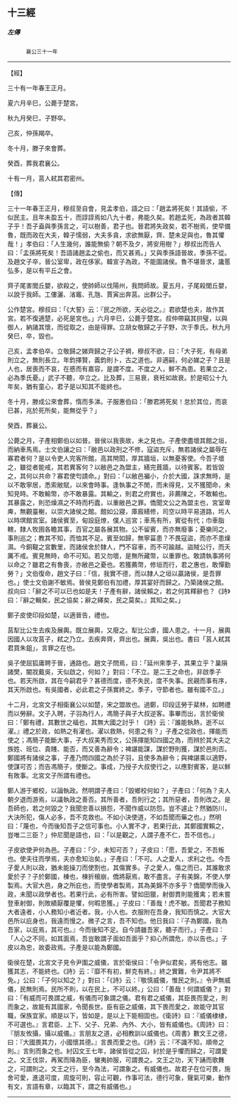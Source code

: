

## 十三經

##### 左傳
　　　`襄公三十一年`

* * *

【經】

三十有一年春王正月。

夏六月辛巳，公薨于楚宮。

秋九月癸巳，子野卒。

己亥，仲孫羯卒。

冬十月，滕子來會葬。

癸酉，葬我君襄公。

十有一月，莒人弒其君密州。

【傳】

三十一年春王正月，穆叔至自會，見孟孝伯，語之曰：「趙孟將死矣！其語偷，不似民主。且年未盈五十，而諄諄焉如八九十者，弗能久矣。若趙孟死，為政者其韓子乎！吾子盍與季孫言之，可以樹善，君子也。晉君將失政矣，若不樹焉，使早備魯，既而政在大夫，韓子懦弱，大夫多貪，求欲無厭，齊、楚未足與也，魯其懼哉！」孝伯曰：「人生幾何，誰能無偷？朝不及夕，將安用樹？」穆叔出而告人曰：「孟孫將死矣！吾語諸趙孟之偷也，而又甚焉。」又與季孫語晉故，季孫不從。及趙文子卒，晉公室卑，政在侈家。韓宣子為政，不能圖諸侯。魯不堪晉求，讒慝弘多，是以有平丘之會。

齊子尾害閭丘嬰，欲殺之，使帥師以伐陽州，我問師故。夏五月，子尾殺閭丘嬰，以說于我師。工僂灑、渻竈、孔虺、賈寅出奔莒。出群公子。

公作楚宮。穆叔曰：「《大誓》云：『民之所欲，天必從之。』君欲楚也夫，故作其宮。若不復適楚，必死是宮也。」六月辛巳，公薨于楚宮。叔仲帶竊其拱璧，以與御人，納諸其懷，而從取之，由是得罪。立胡女敬歸之子子野，次于季氏。秋九月癸巳，卒，毀也。

己亥，孟孝伯卒。立敬歸之娣齊歸之子公子裯，穆叔不欲，曰：「大子死，有母弟則立之，無則長立。年鈞擇賢，義鈞則卜，古之道也。非適嗣，何必娣之子？且是人也，居喪而不哀，在慼而有嘉容，是謂不度。不度之人，鮮不為患。若果立之，必為季氏憂。」武子不聽，卒立之。比及葬，三易衰，衰衽如故衰。於是昭公十九年矣，猶有童心，君子是以知其不能終也。

冬十月，滕成公來會葬，惰而多涕。子服惠伯曰：「滕君將死矣！怠於其位，而哀已甚，兆於死所矣，能無從乎？」

癸酉，葬襄公。

公薨之月，子產相鄭伯以如晉。晉侯以我喪故，未之見也。子產使盡壞其館之垣，而納車馬焉。士文伯讓之曰：「敝邑以政刑之不修，寇盜充斥，無若諸侯之屬辱在寡君者何？是以令吏人完客所館，高其閈閎，厚其牆垣，以無憂客使。今吾子壞之，雖從者能戒，其若異客何？以敝邑之為盟主，繕完葺牆，以待賓客。若皆毀之，其何以共命？寡君使匄請命。」對曰：「以敝邑褊小，介於大國，誅求無時，是以不敢寧居，悉索敝賦，以來會時事。逢執事之不閒，而未得見，又不獲聞命，未知見時。不敢輸幣，亦不敢暴露。其輸之，則君之府實也，非薦陳之，不敢輸也。其暴露之，則恐燥濕之不時而朽蠹，以重敝邑之罪。僑聞文公之為盟主也，宮室卑庳，無觀臺榭，以崇大諸侯之館。館如公寢，庫廄繕修，司空以時平易道路，圬人以時塓館宮室。諸侯賓至，甸設庭燎，僕人巡宮；車馬有所，賓從有代；巾車脂轄，隸人牧圉各瞻其事，百官之屬各展其物。公不留賓，而亦無廢事；憂樂同之，事則巡之；教其不知，而恤其不足。賓至如歸，無寧菑患？不畏寇盜，而亦不患燥濕。今銅鞮之宮數里，而諸侯舍於隸人，門不容車，而不可踰越。盜賊公行，而夭厲不戒。賓見無時，命不可知。若又勿壞，是無所藏幣，以重罪也。敢請執事將何以命之？雖君之有魯喪，亦敝邑之憂也。若獲薦幣，修垣而行，君之惠也，敢憚勤勞？」文伯復命，趙文子曰：「信，我實不德，而以隸人之垣以贏諸侯，是吾罪也。」使士文伯謝不敏焉。晉侯見鄭伯有加禮，厚其宴好而歸之。乃築諸侯之館。叔向曰：「辭之不可以已也如是夫！子產有辭，諸侯賴之，若之何其釋辭也？《詩》曰：『辭之輯矣，民之協矣；辭之繹矣，民之莫矣。』其知之矣。」

鄭子皮使印段如楚，以適晉告，禮也。

莒犁比公生去疾及展輿。既立展輿，又廢之。犁比公虐，國人患之。十一月，展輿因國人以攻莒子，弒之乃立。去疾奔齊，齊出也。展輿，吳出也。書曰「莒人弒其君買朱鉏」，言罪之在也。

吳子使屈狐庸聘于晉，通路也。趙文子問焉，曰：「延州來季子，其果立乎？巢隕諸樊，閽戕戴吳，天似啟之，何如？」對曰：「不立。是二王之命也，非啟季子也。若天所啟，其在今嗣君乎？甚德而度，德不失民，度不失事。民親而事有序，其天所啟也。有吳國者，必此君之子孫實終之。季子，守節者也。雖有國不立。」

十二月，北宮文子相衛襄公以如楚，宋之盟故也。過鄭，印段迋勞于棐林，如聘禮而以勞辭。文子入聘，子羽為行人，馮簡子與子大叔逆客。事畢而出，言於衛侯曰：「鄭有禮，其數世之福也，其無大國之討乎！《詩》云：『誰能執熱，逝不以濯。』禮之於政，如熱之有濯也。濯以救熱，何患之有？」子產之從政也，擇能而使之；馮簡子能斷大事，子大叔美秀而文，公孫揮能知四國之為，而辨於其大夫之族姓、班位、貴賤、能否，而又善為辭令；裨諶能謀，謀於野則獲，謀於邑則否。鄭國將有諸侯之事，子產乃問四國之為於子羽，且使多為辭令；與裨諶乘以適野，使謀可否；而告馮簡子，使斷之。事成，乃授子大叔使行之，以應對賓客，是以鮮有敗事。北宮文子所謂有禮也。

鄭人游于鄉校，以論執政。然明謂子產曰：「毀鄉校何如？」子產曰：「何為？夫人朝夕退而游焉，以議執政之善否。其所善者，吾則行之；其所惡者，吾則改之。是吾師也，若之何毀之？我聞忠善以損怨，不聞作威以防怨。豈不遽止？然猶防川，大決所犯，傷人必多，吾不克救也。不如小決使道，不如吾聞而藥之也。」然明曰：「蔑也，今而後知吾子之信可事也。小人實不才，若果行此，其鄭國實賴之，豈唯二三臣？」仲尼聞是語也，曰：「以是觀之，人謂子產不仁，吾不信也。」

子皮欲使尹何為邑。子產曰：「少，未知可否？」子皮曰：「愿，吾愛之，不吾叛也。使夫往而學焉，夫亦愈知治矣。」子產曰：「不可。人之愛人，求利之也。今吾子愛人則以政，猶未能操刀而使割也，其傷實多。子之愛人，傷之而已，其誰敢求愛於子？子於鄭國，棟也，棟折榱崩，僑將厭焉，敢不盡言。子有美錦，不使人學製焉。大官大邑，身之所庇也，而使學者製焉，其為美錦不亦多乎？僑聞學而後入政，未聞以政學者也。若果行此，必有所害。譬如田獵，射御貫則能獲禽；若未嘗登車射御，則敗績厭覆是懼，何暇思獲。」子皮曰：「善哉！虎不敏。吾聞君子務知大者遠者，小人務知小者近者。我，小人也。衣服附在吾身，我知而慎之。大官大邑所以庇身也，我遠而慢之。微子之言，吾不知也。他日我曰：『子為鄭國，我為吾家，以庇焉，其可也。』今而後知不足。自今請雖吾家，聽子而行。」子產曰：「人心之不同，如其面焉，吾豈敢謂子面如吾面乎？抑心所謂危，亦以告也。」子皮以為忠，故委政焉。子產是以能為鄭國。

衛侯在楚，北宮文子見令尹圍之威儀，言於衛侯曰：「令尹似君矣，將有他志。雖獲其志，不能終也。《詩》云：『靡不有初，鮮克有終。』終之實難，令尹其將不免。」公曰：「子何以知之？」對曰：「《詩》云：『敬慎威儀，惟民之則。』令尹無威儀，民無則焉。民所不則，以在民上，不可以終。」公曰：「善哉！何謂威儀？」對曰：「有威而可畏謂之威，有儀而可象謂之儀。君有君之威儀，其臣畏而愛之，則而象之，故能有其國家，令聞長世。臣有臣之威儀，其下畏而愛之，故能守其官職，保族宜家。順是以下，皆如是，是以上下能相固也。《衛詩》曰：『威儀棣棣，不可選也。』言君臣、上下、父子、兄弟、內外、大小，皆有威儀也。《周詩》曰：『朋友攸攝，攝以威儀。』言朋友之道，必相教訓以威儀也。《周書》數文王之德，曰：『大國畏其力，小國懷其德。』言畏而愛之也。《詩》云：『不識不知，順帝之則。』言則而象之也。紂囚文王七年，諸侯皆從之囚，紂於是乎懼而歸之，可謂愛之。文王伐崇，再駕而降為臣，蠻夷帥服，可謂畏之。文王之功，天下誦而歌舞之，可謂則之。文王之行，至今為法，可謂象之。有威儀也。故君子在位可畏，施舍可愛，進退可度，周旋可則，容止可觀，作事可法，德行可象，聲氣可樂，動作有文，言語有章，以臨其下，謂之有威儀也。」

* * *

